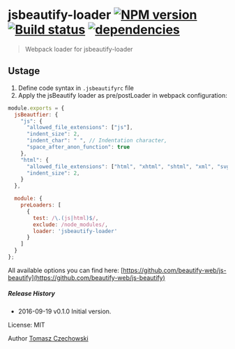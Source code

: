 # jsbeautify-loader [![NPM version][npm-image]][npm-url] [![Build status][travis-image]][travis-url] [![dependencies][jsbeautify-loader-dependencies-image]][jsbeautify-loader-dependencies-url]
> Webpack loader for jsbeautify-loader

## Ustage

1. Define code syntax in `.jsbeautifyrc` file
2. Apply the jsBeautify loader as pre/postLoader in webpack configuration:

```javascript
module.exports = {
  jsBeautfier: {
    "js": {
      "allowed_file_extensions": ["js"],
      "indent_size": 2,
      "indent_char": " ", // Indentation character,
      "space_after_anon_function": true
    },
    "html": {
      "allowed_file_extensions": ["html", "xhtml", "shtml", "xml", "svg"],
      "indent_size": 2,
    }
  },

  module: {
    preLoaders: [
      {
        test: /\.(js|html)$/,
        exclude: /node_modules/,
        loader: 'jsbeautify-loader'
      }
    ]
  }
};
```
All available options you can find here: [https://github.com/beautify-web/js-beautify](https://github.com/beautify-web/js-beautify)

##### Release History
 * 2016-09-19   v0.1.0   Initial version.

License: MIT

Author [Tomasz Czechowski](http://czechowski.pl/)

[travis-url]: http://travis-ci.org/tomaszczechowski/jsbeautify-loader
[travis-image]: https://secure.travis-ci.org/tomaszczechowski/jsbeautify-loader.svg?branch=master
[npm-url]: https://npmjs.org/package/jsbeautify-loader
[npm-image]: https://badge.fury.io/js/jsbeautify-loader.svg
[jsbeautify-loader-dependencies-image]: https://david-dm.org/tomaszczechowski/jsbeautify-loader/status.png
[jsbeautify-loader-dependencies-url]: https://david-dm.org/tomaszczechowski/jsbeautify-loader#info=dependencies